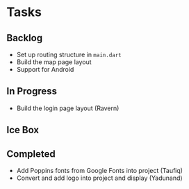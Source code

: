 # Tasks

## Backlog

- Set up routing structure in `main.dart`
- Build the map page layout
- Support for Android

## In Progress

- Build the login page layout (Ravern)

## Ice Box


## Completed

- Add Poppins fonts from Google Fonts into project (Taufiq)
- Convert and add logo into project and display (Yadunand)

